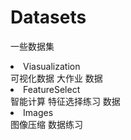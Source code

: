 # Datasets
一些数据集

<li> Viasualization </li>
可视化数据 大作业 数据

<li> FeatureSelect </li>
  智能计算 特征选择练习 数据
  
  <li> Images</li>
  图像压缩 数据练习
